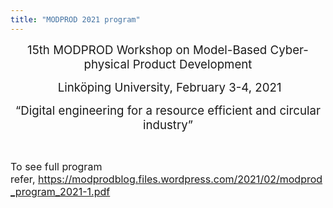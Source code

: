 ```yaml
---
title: "MODPROD 2021 program"
---
```

<p style="text-align: center;"><span style="font-size: 14pt;">15th MODPROD Workshop on Model-Based&nbsp;Cyber-physical Product Development</span></p>
<p style="text-align: center;"><span style="font-size: 14pt;">&nbsp;Linköping University, February 3-4, 2021</span></p>
<p style="text-align: center;"><span style="font-size: 14pt;">“Digital engineering for a resource efficient and circular industry”</span></p>
<p>&nbsp;</p>
<p><span style="font-size: 12pt;">To see full program refer,&nbsp;<a href="https://modprodblog.files.wordpress.com/2021/02/modprod_program_2021-1.pdf">https://modprodblog.files.wordpress.com/2021/02/modprod_program_2021-1.pdf</a></span></p>